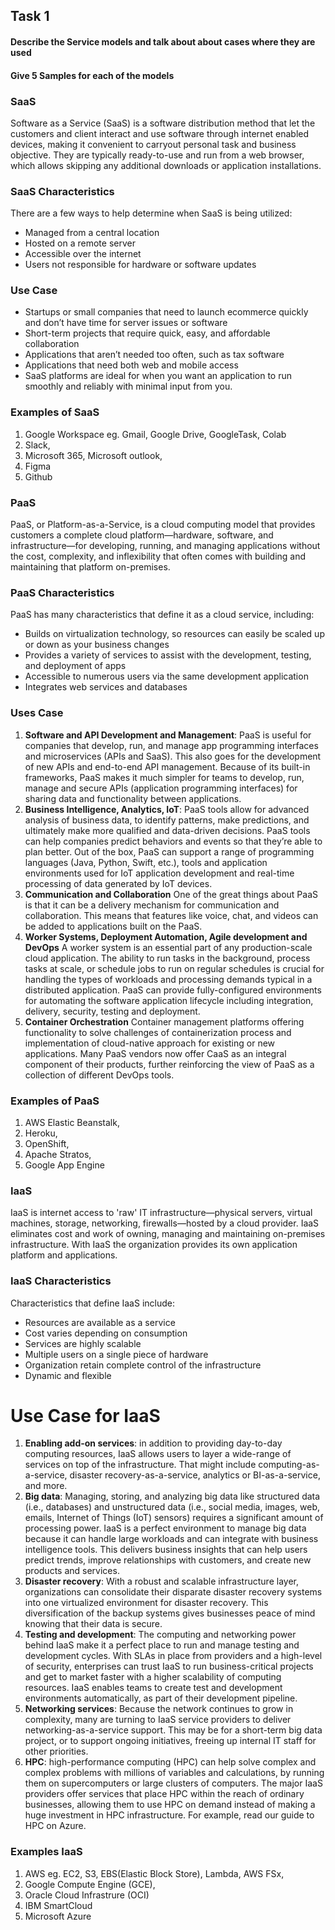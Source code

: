 ##  Task 1

#### Describe the Service models and talk about about cases where they are used 
#### Give 5 Samples for each of the models

### **SaaS**
Software as a Service (SaaS) is a software distribution method that let the customers and client interact and use software through internet enabled devices, making it convenient to carryout personal task and business objective. They are typically ready-to-use and run from a web browser, which allows skipping any additional downloads or application installations. 

### SaaS Characteristics
There are a few ways to help determine when SaaS is being utilized:
- Managed from a central location
- Hosted on a remote server
- Accessible over the internet
- Users not responsible for hardware or software updates

### Use Case 
- Startups or small companies that need to launch ecommerce quickly and don’t have time for server issues or software
- Short-term projects that require quick, easy, and affordable collaboration
- Applications that aren’t needed too often, such as tax software
- Applications that need both web and mobile access
- SaaS platforms are ideal for when you want an application to run smoothly and reliably with minimal input from you.

### Examples of SaaS
1. Google Workspace eg.  Gmail, Google Drive, GoogleTask, Colab
2. Slack, 
3. Microsoft 365, Microsoft outlook, 
4. Figma
5. Github



### **PaaS**
PaaS, or Platform-as-a-Service, is a cloud computing model that provides customers a complete cloud platform—hardware, software, and infrastructure—for developing, running, and managing applications without the cost, complexity, and inflexibility that often comes with building and maintaining that platform on-premises.

### PaaS Characteristics
PaaS has many characteristics that define it as a cloud service, including:
- Builds on virtualization technology, so resources can easily be scaled up or down as your business changes
- Provides a variety of services to assist with the development, testing, and deployment of apps
- Accessible to numerous users via the same development application
- Integrates web services and databases

### Uses Case
1. __Software and API Development and Management__:
PaaS is useful for companies that develop, run, and manage app programming interfaces and microservices (APIs and SaaS). This also goes for the development of new APIs and end-to-end API management. Because of its built-in frameworks, PaaS makes it much simpler for teams to develop, run, manage and secure APIs (application programming interfaces) for sharing data and functionality between applications.
2. __Business Intelligence, Analytics, IoT__:
PaaS tools allow for advanced analysis of business data, to identify patterns, make predictions, and ultimately make more qualified and data-driven decisions. PaaS tools can help companies predict behaviors and events so that they’re able to plan better. Out of the box, PaaS can support a range of programming languages (Java, Python, Swift, etc.), tools and application environments used for IoT application development and real-time processing of data generated by IoT devices.
3. __Communication and Collaboration__
One of the great things about PaaS is that it can be a delivery mechanism for communication and collaboration. This means that features like voice, chat, and videos can be added to applications built on the PaaS.
4. __Worker Systems, Deployment Automation, Agile development and DevOps__
A worker system is an essential part of any production-scale cloud application. The ability to run tasks in the background, process tasks at scale, or schedule jobs to run on regular schedules is crucial for handling the types of workloads and processing demands typical in a distributed application. PaaS can provide fully-configured environments for automating the software application lifecycle including integration, delivery, security, testing and deployment.
5. __Container Orchestration__
Container management platforms offering functionality to solve challenges of containerization process and implementation of cloud-native approach for existing or new applications. Many PaaS vendors now offer CaaS as an integral component of their products, further reinforcing the view of PaaS as a collection of different DevOps tools.

### Examples of PaaS
1. AWS Elastic Beanstalk, 
2. Heroku,  
3. OpenShift, 
4. Apache Stratos, 
5. Google App Engine


### **IaaS**
IaaS is internet access to 'raw' IT infrastructure—physical servers, virtual machines, storage, networking, firewalls—hosted by a cloud provider. IaaS eliminates cost and work of owning, managing and maintaining on-premises infrastructure. With IaaS the organization provides its own application platform and applications. 

### IaaS Characteristics
Characteristics that define IaaS include:
- Resources are available as a service
- Cost varies depending on consumption
- Services are highly scalable
- Multiple users on a single piece of hardware
- Organization retain complete control of the infrastructure
- Dynamic and flexible

# Use Case for IaaS
1. __Enabling add-on services__: in addition to providing day-to-day computing resources, IaaS allows users to layer a wide-range of services on top of the infrastructure. That might include computing-as-a-service, disaster recovery-as-a-service, analytics or BI-as-a-service, and more.
2. __Big data__: Managing, storing, and analyzing big data like structured data (i.e., databases) and unstructured data (i.e., social media, images, web, emails, Internet of Things (IoT) sensors) requires a significant amount of processing power. IaaS is a perfect environment to manage big data because it can handle large workloads and can integrate with business intelligence tools. This delivers business insights that can help users predict trends, improve relationships with customers, and create new products and services.
3. __Disaster recovery__: With a robust and scalable infrastructure layer, organizations can consolidate their disparate disaster recovery systems into one virtualized environment for disaster recovery. This diversification of the backup systems gives businesses peace of mind knowing that their data is secure.
4. __Testing and development__: The computing and networking power behind IaaS make it a perfect place to run and manage testing and development cycles. With SLAs in place from providers and a high-level of security, enterprises can trust IaaS to run business-critical projects and get to market faster with a higher scalability of computing resources. IaaS enables teams to create test and development environments automatically, as part of their development pipeline.
5. __Networking services__: Because the network continues to grow in complexity, many are turning to IaaS service providers to deliver networking-as-a-service support. This may be for a short-term big data project, or to support ongoing initiatives, freeing up internal IT staff for other priorities. 
6. __HPC__: high-performance computing (HPC) can help solve complex and complex problems with millions of variables and calculations, by running them on supercomputers or large clusters of computers. The major IaaS providers offer services that place HPC within the reach of ordinary businesses, allowing them to use HPC on demand instead of making a huge investment in HPC infrastructure. For example, read our guide to HPC on Azure.

### Examples IaaS
1. AWS eg. EC2, S3, EBS(Elastic Block Store), Lambda, AWS FSx, 
2. Google Compute Engine (GCE),  
3. Oracle Cloud Infrastrure (OCI)
4. IBM SmartCloud 
5. Microsoft Azure